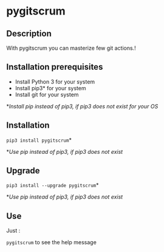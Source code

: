 # pygitscrum

## Description

With pygitscrum you can masterize few git actions.!

## Installation prerequisites

- Install Python 3 for your system
- Install pip3* for your system
- Install git for your system

*_Install pip instead of pip3, if pip3 does not exist for your OS_
## Installation

``pip3 install pygitscrum``*

*_Use pip instead of pip3, if pip3 does not exist_

## Upgrade

``pip3 install --upgrade pygitscrum``*

*_Use pip instead of pip3, if pip3 does not exist_

## Use

Just :

``pygitscrum`` to see the help message
